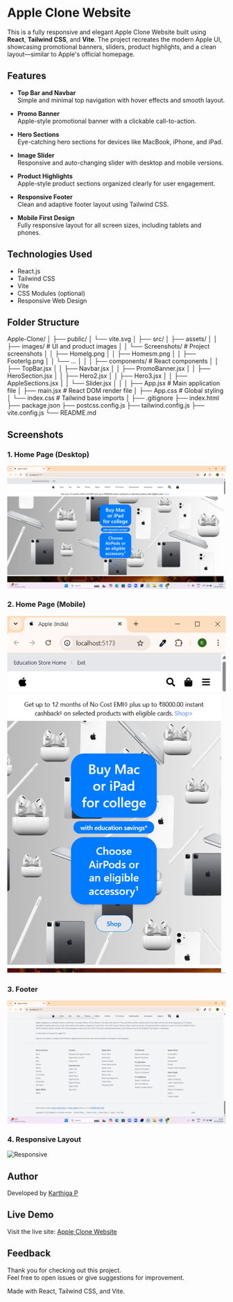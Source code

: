 # Apple Clone Website

This is a fully responsive and elegant Apple Clone Website built using **React**, **Tailwind CSS**, and **Vite**. The project recreates the modern Apple UI, showcasing promotional banners, sliders, product highlights, and a clean layout—similar to Apple's official homepage.

## Features

- **Top Bar and Navbar**  
  Simple and minimal top navigation with hover effects and smooth layout.

- **Promo Banner**  
  Apple-style promotional banner with a clickable call-to-action.

- **Hero Sections**  
  Eye-catching hero sections for devices like MacBook, iPhone, and iPad.

- **Image Slider**  
  Responsive and auto-changing slider with desktop and mobile versions.

- **Product Highlights**  
  Apple-style product sections organized clearly for user engagement.

- **Responsive Footer**  
  Clean and adaptive footer layout using Tailwind CSS.

- **Mobile First Design**  
  Fully responsive layout for all screen sizes, including tablets and phones.

## Technologies Used

- React.js  
- Tailwind CSS  
- Vite  
- CSS Modules (optional)  
- Responsive Web Design

## Folder Structure

Apple-Clone/
│
├── public/
│ └── vite.svg
│
├── src/
│ ├── assets/
│ │ ├── images/ # UI and product images
│ │ └── Screenshots/ # Project screenshots
│ │ ├── Homelg.png
│ │ ├── Homesm.png
│ │ ├── Footerlg.png
│ │ └── ...
│ │
│ ├── components/ # React components
│ │ ├── TopBar.jsx
│ │ ├── Navbar.jsx
│ │ ├── PromoBanner.jsx
│ │ ├── HeroSection.jsx
│ │ ├── Hero2.jsx
│ │ ├── Hero3.jsx
│ │ ├── AppleSections.jsx
│ │ └── Slider.jsx
│ │
│ ├── App.jsx # Main application file
│ ├── main.jsx # React DOM render file
│ ├── App.css # Global styling
│ └── index.css # Tailwind base imports
│
├── .gitignore
├── index.html
├── package.json
├── postcss.config.js
├── tailwind.config.js
├── vite.config.js
└── README.md



## Screenshots

### 1. Home Page (Desktop)
![Home Page](src/assets/images/Screenshots/Homelg.png)

### 2. Home Page (Mobile)
![Mobile View](src/assets/images/Screenshots/Homesm.png)

### 3. Footer
![Footer](src/assets/images/Screenshots/Footerlg.png)

### 4. Responsive Layout
![Responsive](src/assets/images/Screenshots/Products.png)


## Author

Developed by [Karthiga P](https://github.com/KarthigaP20)

## Live Demo

Visit the live site: [Apple Clone Website](https://karthigap20.github.io/Apple-clone/)

## Feedback

Thank you for checking out this project.  
Feel free to open issues or give suggestions for improvement.

Made with React, Tailwind CSS, and Vite.

